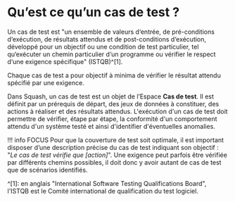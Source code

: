 # Qu’est ce qu’un cas de test ?

Un cas de test est "un ensemble de valeurs d‘entrée, de pré-conditions d‘exécution, de résultats attendus et de post-conditions d‘exécution, développé pour un objectif ou une condition de test particulier, tel qu‘exécuter un chemin particulier d‘un programme ou vérifier le respect d‘une exigence spécifique" (ISTQB)^[1].

Chaque cas de test a pour objectif à minima de vérifier le résultat attendu spécifié par une exigence.

Dans Squash, un cas de test est un objet de l’Espace **Cas de test**. Il est définit par un prérequis de départ, des jeux de données à constituer, des actions à réaliser et des résultats attendus. L'exécution d'un cas de test doit permettre de vérifier, étape par étape, la conformité d'un comportement attendu d'un système testé et ainsi d'identifier d'éventuelles anomalies. 

!!! info FOCUS
    Pour que la couverture de test soit optimale, il est important disposer d’une description précise du cas de test indiquant son objectif : "*Le cas de test vérifie que [action]*". Une exigence peut parfois être vérifiée par différents chemins possibles, il doit donc y avoir autant de cas de test que de scénarios identifiés.

^[1]: en anglais "International Software Testing Qualifications Board", l'ISTQB est le Comité international de qualification du test logiciel.
<!--stackedit_data:
eyJoaXN0b3J5IjpbNTA0MTY2NDgwLC05OTA1NTI1ODgsMTA4OD
c4Mjk0MCwxOTI2NjY0Njc0LDY5ODYwNDE5MSwtMzg3MDQ5NDMx
LDExMDU3Nzk5MDcsLTIxMzU1MzE0MjEsMTM1OTE3ODMyLC0xMj
AzOTYzOTM4LC0xNjk3NjA0MTI0LC0xMzI1NjU3NjgyLDIxNDA3
MDgyMSwtMTMxNjUyNTc3MywyODc1Nzk1NzAsLTQ1NDA4Mzc3NS
wxNjc1MzIxNjg4LC0xNTU2ODI4NjAyLDE1MTA2NTYwNjUsLTky
OTE4Njc3M119
-->